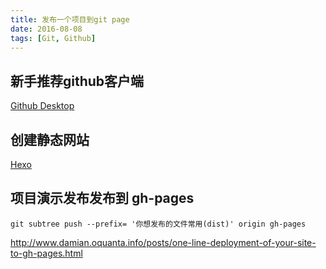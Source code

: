 ```yaml
---
title: 发布一个项目到git page
date: 2016-08-08
tags: [Git, Github]
---
```


## 新手推荐github客户端

[Github Desktop](https://desktop.github.com/)

## 创建静态网站

[Hexo](http://dukegod.github.io/2016/01/05/2016-01-05-Hexo/)

## 项目演示发布发布到 gh-pages

```
git subtree push --prefix= '你想发布的文件常用(dist)' origin gh-pages

```

http://www.damian.oquanta.info/posts/one-line-deployment-of-your-site-to-gh-pages.html
